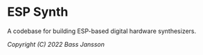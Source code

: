 # ESP Synth

A codebase for building ESP-based digital hardware synthesizers.

*Copyright (C) 2022 Bass Jansson*
